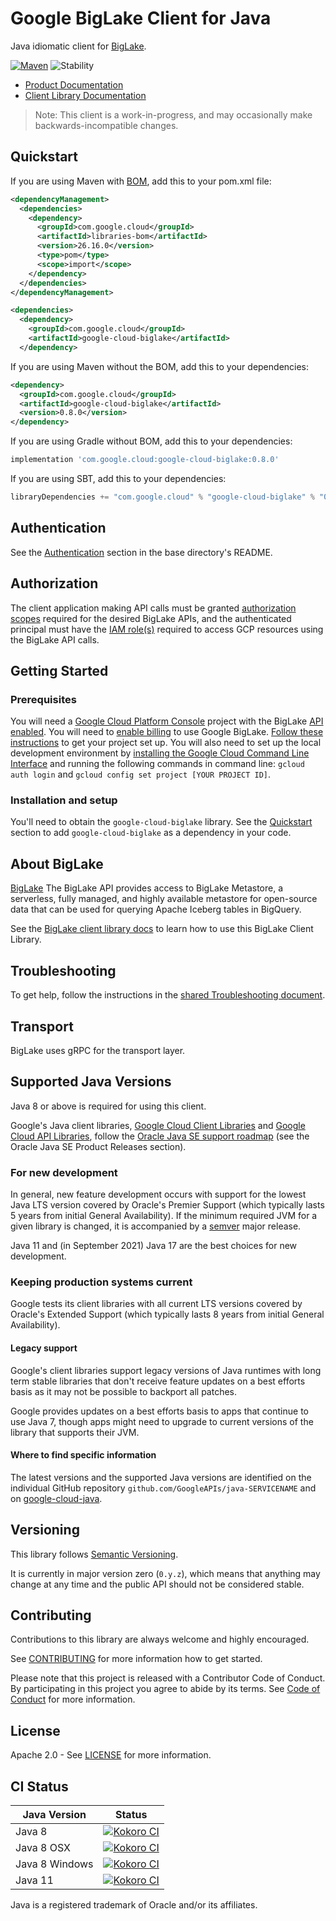 # Google BigLake Client for Java

Java idiomatic client for [BigLake][product-docs].

[![Maven][maven-version-image]][maven-version-link]
![Stability][stability-image]

- [Product Documentation][product-docs]
- [Client Library Documentation][javadocs]

> Note: This client is a work-in-progress, and may occasionally
> make backwards-incompatible changes.


## Quickstart


If you are using Maven with [BOM][libraries-bom], add this to your pom.xml file:

```xml
<dependencyManagement>
  <dependencies>
    <dependency>
      <groupId>com.google.cloud</groupId>
      <artifactId>libraries-bom</artifactId>
      <version>26.16.0</version>
      <type>pom</type>
      <scope>import</scope>
    </dependency>
  </dependencies>
</dependencyManagement>

<dependencies>
  <dependency>
    <groupId>com.google.cloud</groupId>
    <artifactId>google-cloud-biglake</artifactId>
  </dependency>
```

If you are using Maven without the BOM, add this to your dependencies:

<!-- {x-version-update-start:google-cloud-biglake:released} -->

```xml
<dependency>
  <groupId>com.google.cloud</groupId>
  <artifactId>google-cloud-biglake</artifactId>
  <version>0.8.0</version>
</dependency>
```

If you are using Gradle without BOM, add this to your dependencies:

```Groovy
implementation 'com.google.cloud:google-cloud-biglake:0.8.0'
```

If you are using SBT, add this to your dependencies:

```Scala
libraryDependencies += "com.google.cloud" % "google-cloud-biglake" % "0.8.0"
```
<!-- {x-version-update-end} -->

## Authentication

See the [Authentication][authentication] section in the base directory's README.

## Authorization

The client application making API calls must be granted [authorization scopes][auth-scopes] required for the desired BigLake APIs, and the authenticated principal must have the [IAM role(s)][predefined-iam-roles] required to access GCP resources using the BigLake API calls.

## Getting Started

### Prerequisites

You will need a [Google Cloud Platform Console][developer-console] project with the BigLake [API enabled][enable-api].
You will need to [enable billing][enable-billing] to use Google BigLake.
[Follow these instructions][create-project] to get your project set up. You will also need to set up the local development environment by
[installing the Google Cloud Command Line Interface][cloud-cli] and running the following commands in command line:
`gcloud auth login` and `gcloud config set project [YOUR PROJECT ID]`.

### Installation and setup

You'll need to obtain the `google-cloud-biglake` library.  See the [Quickstart](#quickstart) section
to add `google-cloud-biglake` as a dependency in your code.

## About BigLake


[BigLake][product-docs] The BigLake API provides access to BigLake Metastore, a serverless, fully managed, and highly available metastore for open-source data that can be used for querying Apache Iceberg tables in BigQuery.

See the [BigLake client library docs][javadocs] to learn how to
use this BigLake Client Library.






## Troubleshooting

To get help, follow the instructions in the [shared Troubleshooting document][troubleshooting].

## Transport

BigLake uses gRPC for the transport layer.

## Supported Java Versions

Java 8 or above is required for using this client.

Google's Java client libraries,
[Google Cloud Client Libraries][cloudlibs]
and
[Google Cloud API Libraries][apilibs],
follow the
[Oracle Java SE support roadmap][oracle]
(see the Oracle Java SE Product Releases section).

### For new development

In general, new feature development occurs with support for the lowest Java
LTS version covered by  Oracle's Premier Support (which typically lasts 5 years
from initial General Availability). If the minimum required JVM for a given
library is changed, it is accompanied by a [semver][semver] major release.

Java 11 and (in September 2021) Java 17 are the best choices for new
development.

### Keeping production systems current

Google tests its client libraries with all current LTS versions covered by
Oracle's Extended Support (which typically lasts 8 years from initial
General Availability).

#### Legacy support

Google's client libraries support legacy versions of Java runtimes with long
term stable libraries that don't receive feature updates on a best efforts basis
as it may not be possible to backport all patches.

Google provides updates on a best efforts basis to apps that continue to use
Java 7, though apps might need to upgrade to current versions of the library
that supports their JVM.

#### Where to find specific information

The latest versions and the supported Java versions are identified on
the individual GitHub repository `github.com/GoogleAPIs/java-SERVICENAME`
and on [google-cloud-java][g-c-j].

## Versioning


This library follows [Semantic Versioning](http://semver.org/).


It is currently in major version zero (``0.y.z``), which means that anything may change at any time
and the public API should not be considered stable.


## Contributing


Contributions to this library are always welcome and highly encouraged.

See [CONTRIBUTING][contributing] for more information how to get started.

Please note that this project is released with a Contributor Code of Conduct. By participating in
this project you agree to abide by its terms. See [Code of Conduct][code-of-conduct] for more
information.


## License

Apache 2.0 - See [LICENSE][license] for more information.

## CI Status

Java Version | Status
------------ | ------
Java 8 | [![Kokoro CI][kokoro-badge-image-2]][kokoro-badge-link-2]
Java 8 OSX | [![Kokoro CI][kokoro-badge-image-3]][kokoro-badge-link-3]
Java 8 Windows | [![Kokoro CI][kokoro-badge-image-4]][kokoro-badge-link-4]
Java 11 | [![Kokoro CI][kokoro-badge-image-5]][kokoro-badge-link-5]

Java is a registered trademark of Oracle and/or its affiliates.

[product-docs]: https://cloud.google.com/biglake
[javadocs]: https://cloud.google.com/java/docs/reference/google-cloud-biglake/latest/overview
[kokoro-badge-image-1]: http://storage.googleapis.com/cloud-devrel-public/java/badges/java-biglake/java7.svg
[kokoro-badge-link-1]: http://storage.googleapis.com/cloud-devrel-public/java/badges/java-biglake/java7.html
[kokoro-badge-image-2]: http://storage.googleapis.com/cloud-devrel-public/java/badges/java-biglake/java8.svg
[kokoro-badge-link-2]: http://storage.googleapis.com/cloud-devrel-public/java/badges/java-biglake/java8.html
[kokoro-badge-image-3]: http://storage.googleapis.com/cloud-devrel-public/java/badges/java-biglake/java8-osx.svg
[kokoro-badge-link-3]: http://storage.googleapis.com/cloud-devrel-public/java/badges/java-biglake/java8-osx.html
[kokoro-badge-image-4]: http://storage.googleapis.com/cloud-devrel-public/java/badges/java-biglake/java8-win.svg
[kokoro-badge-link-4]: http://storage.googleapis.com/cloud-devrel-public/java/badges/java-biglake/java8-win.html
[kokoro-badge-image-5]: http://storage.googleapis.com/cloud-devrel-public/java/badges/java-biglake/java11.svg
[kokoro-badge-link-5]: http://storage.googleapis.com/cloud-devrel-public/java/badges/java-biglake/java11.html
[stability-image]: https://img.shields.io/badge/stability-preview-yellow
[maven-version-image]: https://img.shields.io/maven-central/v/com.google.cloud/google-cloud-biglake.svg
[maven-version-link]: https://central.sonatype.com/artifact/com.google.cloud/google-cloud-biglake/0.7.0
[authentication]: https://github.com/googleapis/google-cloud-java#authentication
[auth-scopes]: https://developers.google.com/identity/protocols/oauth2/scopes
[predefined-iam-roles]: https://cloud.google.com/iam/docs/understanding-roles#predefined_roles
[iam-policy]: https://cloud.google.com/iam/docs/overview#cloud-iam-policy
[developer-console]: https://console.developers.google.com/
[create-project]: https://cloud.google.com/resource-manager/docs/creating-managing-projects
[cloud-cli]: https://cloud.google.com/cli
[troubleshooting]: https://github.com/googleapis/google-cloud-java/blob/main/TROUBLESHOOTING.md
[contributing]: https://github.com/googleapis/java-biglake/blob/main/CONTRIBUTING.md
[code-of-conduct]: https://github.com/googleapis/java-biglake/blob/main/CODE_OF_CONDUCT.md#contributor-code-of-conduct
[license]: https://github.com/googleapis/java-biglake/blob/main/LICENSE
[enable-billing]: https://cloud.google.com/apis/docs/getting-started#enabling_billing
[enable-api]: https://console.cloud.google.com/flows/enableapi?apiid=biglake.googleapis.com
[libraries-bom]: https://github.com/GoogleCloudPlatform/cloud-opensource-java/wiki/The-Google-Cloud-Platform-Libraries-BOM
[shell_img]: https://gstatic.com/cloudssh/images/open-btn.png

[semver]: https://semver.org/
[cloudlibs]: https://cloud.google.com/apis/docs/client-libraries-explained
[apilibs]: https://cloud.google.com/apis/docs/client-libraries-explained#google_api_client_libraries
[oracle]: https://www.oracle.com/java/technologies/java-se-support-roadmap.html
[g-c-j]: http://github.com/googleapis/google-cloud-java
